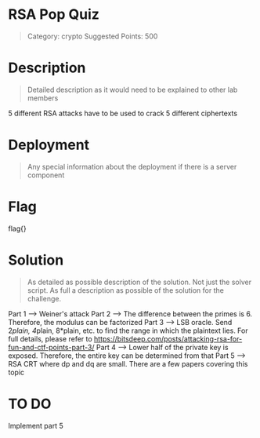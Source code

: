 # RSA Pop Quiz

> Category: crypto
> Suggested Points: 500

# Description
> Detailed description as it would need to be explained to other lab members

5 different RSA attacks have to be used to crack 5 different ciphertexts

# Deployment
> Any special information about the deployment if there is a server component



# Flag

flag{}

# Solution
> As detailed as possible description of the solution. Not just the solver script. As full a description as possible of the solution for the challenge.

Part 1 --> Weiner's attack
Part 2 --> The difference between the primes is 6. Therefore, the modulus can be factorized
Part 3 --> LSB oracle. Send 2*plain, 4*plain, 8*plain, etc. to find the range in which the plaintext lies. For full details, please refer to https://bitsdeep.com/posts/attacking-rsa-for-fun-and-ctf-points-part-3/
Part 4 --> Lower half of the private key is exposed. Therefore, the entire key can be determined from that
Part 5 --> RSA CRT where dp and dq are small. There are a few papers covering this topic

# TO DO
Implement part 5
